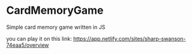 # CardMemoryGame
Simple card memory game written in JS

you can play it on this link:
  https://app.netlify.com/sites/sharp-swanson-74eaa5/overview


